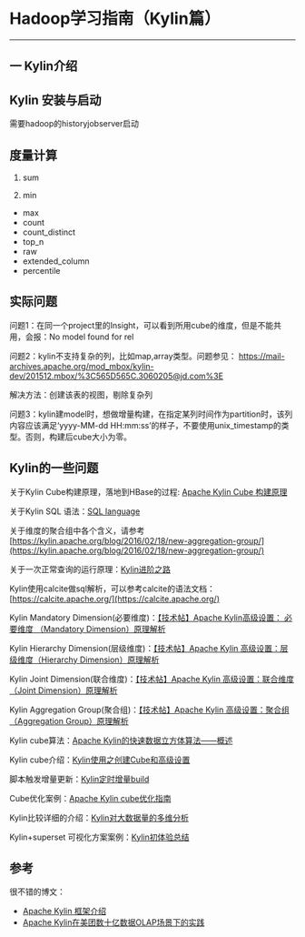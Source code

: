 # Hadoop学习指南（Kylin篇）
-------

## 一 Kylin介绍

## Kylin 安装与启动

需要hadoop的historyjobserver启动

## 度量计算

1. sum

2. min 
- max
- count
- count_distinct
- top_n
- raw
- extended_column
- percentile

## 实际问题

问题1：在同一个project里的Insight，可以看到所用cube的维度，但是不能共用，会报：No model found for rel

问题2：kylin不支持复杂的列，比如map,array类型。问题参见：
https://mail-archives.apache.org/mod_mbox/kylin-dev/201512.mbox/%3C565D565C.3060205@jd.com%3E

解决方法：创建该表的视图，剔除复杂列

问题3：kylin建model时，想做增量构建，在指定某列时间作为partition时，该列内容应该满足‘yyyy-MM-dd HH:mm:ss’的样子，不要使用unix_timestamp的类型。否则，构建后cube大小为零。 

## Kylin的一些问题
关于Kylin Cube构建原理，落地到HBase的过程: [Apache Kylin Cube 构建原理](https://blog.bcmeng.com/post/kylin-cube.html)

关于Kylin SQL 语法：[SQL language](http://calcite.apache.org/docs/reference.html)

关于维度的聚合组中各个含义，请参考 
[https://kylin.apache.org/blog/2016/02/18/new-aggregation-group/](https://kylin.apache.org/blog/2016/02/18/new-aggregation-group/)

关于一次正常查询的运行原理：[Kylin进阶之路](https://zhuanlan.zhihu.com/p/30613434)

Kylin使用calcite做sql解析，可以参考calcite的语法文档：[https://calcite.apache.org/](https://calcite.apache.org/)

Kylin Mandatory Dimension(必要维度)：[【技术帖】Apache Kylin高级设置： 必要维度 （Mandatory Dimension）原理解析](https://mp.weixin.qq.com/s?__biz=MzAwODE3ODU5MA==&mid=2653077943&idx=1&sn=007d2ba345d0e25ec12807aa47f9913d&chksm=80a4bf46b7d33650465d33e20dac7edc09a7ad9308d77de6a501685c8ae00cba661c1d612074&scene=21#wechat_redirect)

Kylin Hierarchy Dimension(层级维度)：[【技术帖】Apache Kylin 高级设置：层级维度（Hierarchy Dimension）原理解析](https://mp.weixin.qq.com/s?__biz=MzAwODE3ODU5MA==&mid=2653077929&idx=1&sn=c76ed1fbb745945a077d9ca99f159a4d&chksm=80a4bf58b7d3364e0346ad9c433d4e32c57d45f41b361ae653c64c7fcebab21238793d2f66cb&scene=21#wechat_redirect)

Kylin Joint Dimension(联合维度)：[【技术帖】Apache Kylin 高级设置：联合维度（Joint Dimension）原理解析
](https://mp.weixin.qq.com/s?__biz=MzAwODE3ODU5MA==&mid=2653077926&idx=1&sn=a0037628bd102ec8e607d67204cbfa7c&chksm=80a4bf57b7d336419896c9e801a51f08ead2f7727d0d0ec0f9e3b7799ae3c302ebea54f93cc0&scene=21#wechat_redirect)

Kylin Aggregation Group(聚合组)：[【技术帖】Apache Kylin 高级设置：聚合组（Aggregation Group）原理解析](https://mp.weixin.qq.com/s?__biz=MzAwODE3ODU5MA==&mid=2653077921&idx=1&sn=89ae88bc63e71098166b74df7106c7bf&chksm=80a4bf50b7d3364692903aac3e901d09a516a8ff635e690e1e22b1d96abb4b2925c98cdace82&scene=21#wechat_redirect)

Kylin cube算法：[Apache Kylin的快速数据立方体算法——概述
](http://www.infoq.com/cn/articles/apache-kylin-algorithm)

Kylin cube介绍：[Kylin使用之创建Cube和高级设置](http://blog.csdn.net/yu616568/article/details/50570536)

脚本触发增量更新：[Kylin定时增量build](http://blog.csdn.net/aaronhadoop/article/details/52806486)

Cube优化案例：[Apache Kylin cube优化指南](http://www.jianshu.com/p/1e82e5dddae2)

Kylin比较详细的介绍：[Kylin对大数据量的多维分析](http://tech.meiyou.com/?p=97)

Kylin+superset 可视化方案案例：[Kylin初体验总结](http://zhuanlan.zhihu.com/p/26628057)


## 参考
很不错的博文：

 - [Apache Kylin 框架介绍](http://www.jianshu.com/p/6eadb77d091c)
 - [Apache Kylin在美团数十亿数据OLAP场景下的实践](http://www.infoq.com/cn/articles/kylin-apache-in-meituan-olap-scenarios-practice)